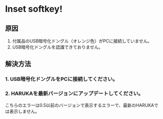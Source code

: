 # Inset softkey!

## 原因

1. 付属品のUSB暗号化ドングル（オレンジ色）がPCに接続していません。
2. USB暗号化ドングルを認識できておりません。

## 解決方法

### 1. USB暗号化ドングルをPCに接続してください。

### 2. HARUKAを最新バージョンにアップデートしてください。

こちらのエラーは0.5以前のバージョンで表示するエラーで、最新のHARUKAでは表示しません。
